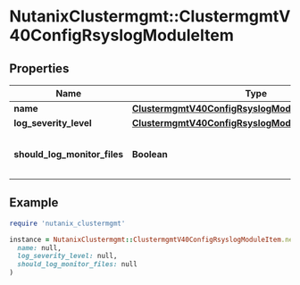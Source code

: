 # NutanixClustermgmt::ClustermgmtV40ConfigRsyslogModuleItem

## Properties

| Name | Type | Description | Notes |
| ---- | ---- | ----------- | ----- |
| **name** | [**ClustermgmtV40ConfigRsyslogModuleName**](ClustermgmtV40ConfigRsyslogModuleName.md) |  |  |
| **log_severity_level** | [**ClustermgmtV40ConfigRsyslogModuleLogSeverityLevel**](ClustermgmtV40ConfigRsyslogModuleLogSeverityLevel.md) |  |  |
| **should_log_monitor_files** | **Boolean** | Option to log, monitor/output files of a module. | [optional][default to true] |

## Example

```ruby
require 'nutanix_clustermgmt'

instance = NutanixClustermgmt::ClustermgmtV40ConfigRsyslogModuleItem.new(
  name: null,
  log_severity_level: null,
  should_log_monitor_files: null
)
```

